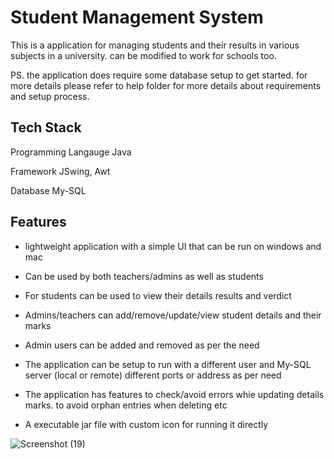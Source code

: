 # Student Management System
This is a application for managing students and their results in various subjects in a university. can be modified to work for schools too.

PS. the application does require some database setup to get started. for more details please refer to help folder for more details about requirements and setup process.

## Tech Stack

Programming Langauge Java

Framework JSwing, Awt

Database My-SQL

## Features

- lightweight application with a simple UI that can be run on windows and mac

- Can be used by both teachers/admins as well as students

- For students can be used to view their details results and verdict

- Admins/teachers can add/remove/update/view student details and their marks

- Admin users can be added and removed as per the need

- The application can be setup to run with a different user and My-SQL server (local or remote) different ports or address as per need

- The application has features to check/avoid errors whie updating details marks. to avoid orphan entries when deleting etc

- A executable jar file with custom icon for running it directly



![Screenshot (19)](https://user-images.githubusercontent.com/88935131/203912226-400a381f-ffc4-40b1-9260-f6a5aea64800.png)
